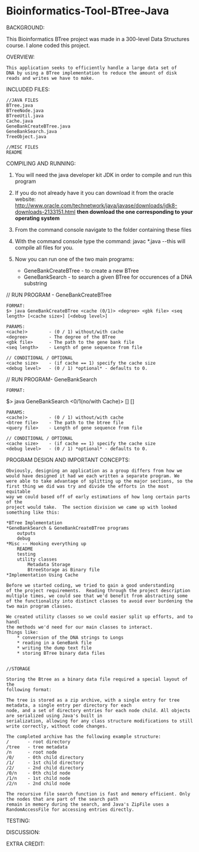 # Bioinformatics-Tool-BTree-Java

BACKGROUND:

This Bioinformatics BTree project was made in a 300-level Data Structures course. I alone coded this project.



OVERVIEW:

    This application seeks to efficiently handle a large data set of 
    DNA by using a BTree implementation to reduce the amount of disk 
    reads and writes we have to make. 


INCLUDED FILES:
    
    //JAVA FILES
    BTree.java
    BTreeNode.java
    BTreeUtil.java
    Cache.java
    GeneBankCreateBTree.java
    GeneBankSearch.java
    TreeObject.java

    //MISC FILES
    README
    
COMPILING AND RUNNING:

1) You will need the java developer kit JDK in order to compile and run this program
2) If you do not already have it you can download it from the oracle website:
     http://www.oracle.com/technetwork/java/javase/downloads/jdk8-downloads-2133151.html
	**then download the one corresponding to your operating system**
3) From the command console navigate to the folder containing these files
4) With the command console type the command: javac *.java
	--this will compile all files for you.
5) Now you can run one of the two main programs:
    
    * GeneBankCreateBTree - to create a new BTree 
    * GeneBankSearch - to search a given BTree for occurences of a DNA substring


// RUN PROGRAM - GeneBankCreateBTree

    FORMAT:
    $> java GeneBankCreateBTree <cache (0/1)> <degree> <gbk file> <seq length> [<cache size>] [<debug level>]

    PARAMS:
    <cache)>        - (0 / 1) without/with cache
    <degree>        - The degree of the BTree           
    <gbk file>      - The path to the gene bank file
    <seq length>    - Length of gene sequence from file
    
    // CONDITIONAL / OPTIONAL
    <cache size>    - (if cache == 1) specify the cache size
    <debug level>   - (0 / 1) *optional* - defaults to 0. 
    

// RUN PROGRAM- GeneBankSearch

    FORMAT:
   $> java GeneBankSearch <0/1(no/with Cache)> <btree file> <query file> [<cache size>] [<debug level>]

    PARAMS:
    <cache)>        - (0 / 1) without/with cache         
    <btree file>    - The path to the btree file
    <query file>    - Length of gene sequence from file
    
    // CONDITIONAL / OPTIONAL
    <cache size>    - (if cache == 1) specify the cache size
    <debug level>   - (0 / 1) *optional* - defaults to 0. 


PROGRAM DESIGN AND IMPORTANT CONCEPTS:

    Obviously, designing an application as a group differs from how we
    would have designed it had we each written a separate program. We 
    were able to take advantage of splitting up the major sections, so the
    first thing we did was try and divide the efforts in the most equitable
    way we could based off of early estimations of how long certain parts of the
    project would take.  The section division we came up with looked something like this:

    *BTree Implementation
    *GeneBankSearch & GeneBankCreateBTree programs
        outputs
        debug
    *Misc -- Hooking everything up
        README
        testing
        utility classes
            Metadata Storage
            BtreeStorage as Binary file
    *Implementation Using Cache

    Before we started coding, we tried to gain a good understanding
    of the project requirements.  Reading through the project description
    multiple times, we could see that we'd benefit from abstracting some
    of the functionality into distinct classes to avoid over burdening the
    two main program classes. 

    We created utility classes so we could easier split up efforts, and to handl
    the methods we'd need for our main classes to interact. 
    Things like:
        * conversion of the DNA strings to Longs
        * reading in a GeneBank file
        * writing the dump text file
        * storing BTree binary data files

    
    //STORAGE

    Storing the Btree as a binary data file required a special layout of the 
    following format:

    The tree is stored as a zip archive, with a single entry for tree metadata, a single entry per directory for each
    node, and a set of directory entries for each node child. All objects are serialized using Java's built in
    serialization, allowing for any class structure modifications to still write correctly, without code changes.

    The completed archive has the following example structure:
    /       - root directory
    /tree   - tree metadata
    /n      - root node
    /0/     - 0th child directory
    /1/     - 1st child directory
    /2/     - 2nd child directory
    /0/n    - 0th child node
    /1/n    - 1st child node
    /2/n    - 2nd child node

    The recursive file search function is fast and memory efficient. Only the nodes that are part of the search path
    remain in memory during the search, and Java's ZipFile uses a RandomAccessFile for accessing entries directly.

TESTING:



DISCUSSION:
 
 
 
 
EXTRA CREDIT:

